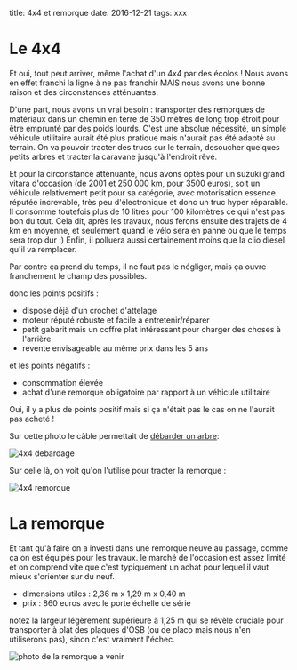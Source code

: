 title: 4x4 et remorque
date: 2016-12-21
tags: xxx

# Le 4x4

Et oui, tout peut arriver, même l'achat d'un 4x4 par des écolos ! Nous avons en effet franchi la ligne à ne pas franchir MAIS nous avons une bonne raison et des circonstances atténuantes.

D'une part, nous avons un vrai besoin : transporter des remorques de matériaux dans un chemin en terre de 350 mètres de long trop étroit pour être emprunté par des poids lourds. C'est une absolue nécessité, un simple véhicule utilitaire aurait été plus pratique mais n'aurait pas été adapté au terrain. On va pouvoir tracter des trucs sur le terrain, desoucher quelques petits arbres et tracter la caravane jusqu'à l'endroit rêvé.

Et pour la circonstance atténuante, nous avons optés pour un suzuki grand vitara d'occasion (de 2001 et 250 000 km, pour 3500 euros), soit un véhicule relativement petit pour sa catégorie, avec motorisation essence réputée increvable, très peu d'électronique et donc un truc hyper réparable. Il consomme toutefois plus de 10 litres pour 100 kilomètres ce qui n'est pas bon du tout. Cela dit, après les travaux, nous ferons ensuite des trajets de 4 km en moyenne, et seulement quand le vélo sera en panne ou que le temps sera trop dur :) Enfin, il polluera aussi certainement moins que la clio diesel qu'il va remplacer.

Par contre ça prend du temps, il ne faut pas le négliger, mais ça ouvre franchement le champ des possibles.

donc les points positifs :

- dispose déjà d'un crochet d'attelage
- moteur réputé robuste et facile à entretenir/réparer
- petit gabarit mais un coffre plat intéressant pour charger des choses à l'arrière
- revente envisageable au même prix dans les 5 ans

et les points négatifs :

- consommation élevée
- achat d'une remorque obligatoire par rapport à un véhicule utilitaire

Oui, il y a plus de points positif mais si ça n'était pas le cas on ne l'aurait pas acheté !

Sur cette photo le câble permettait de [débarder un arbre]({filename}/forêt/abattage.md):

<img src="images/vitara_debardage.JPG" alt="4x4 debardage"/>

Sur celle là, on voit qu'on l'utilise pour tracter la remorque :

<img src="images/vitara_remorque.JPG" alt="4x4 remorque"/>

# La remorque

Et tant qu'à faire on a investi dans une remorque neuve au passage, comme ça on est équipés pour les travaux. le marché de l'occasion est assez limité et on comprend vite que c'est typiquement un achat pour lequel il vaut mieux s'orienter sur du neuf.

- dimensions utiles : 2,36 m x 1,29 m x 0,40 m
- prix : 860 euros avec le porte échelle de série

notez la largeur légèrement supérieure à 1,25 m qui se révèle cruciale pour transporter à plat des plaques d'OSB (ou de placo mais nous n'en utiliserons pas), sinon c'est vraiment l'échec.

<img src="images/remorque.jpg" alt="photo de la remorque a venir"/>


